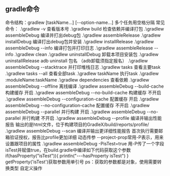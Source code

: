 gradle命令
-----------------------------
命令结构：gradlew [taskName...] [--option-name...] 多个任务用空格分隔
常见命令：
    .\gradlew -v 查看版本号
    .\gradlew build 检查依赖并编译打包
    .\gradlew assembleDebug 编译并打出debug包
    .\gradlew assembleRelease 
    .\gradlew installDebug 编译打出debug包并安装
    .\gradlew installRelease
    .\gradlew assembleDebug --info 编译打包并打印日志
    .\gradlew assembleRelease --info 
    .\gradlew clean
    .\gradlew uninstallDebug 卸载本项目安装包
    .\gradlew uninstallRelease
        adb uninstall 包名 （adb卸载须指定报名）
    .\gradlew assembleDebug --stacktrace 并打印堆栈日志
    .\gradlew tasks 查看主要task
    .\gradlew tasks --all 查看全部task
    .\gradlew taskName 执行task
        .\gradlew :moduleName:taskName
    .\gradlew dependencies 查看依赖
    .\gradlew assembleDebug --offline 离线编译
    .\gradlew assembleDebug --build-cache 构建缓存 开启
    .\gradlew assembleDebug --no-build-cache 构建缓存 不开启
    .\gradlew assembleDebug --configuration-cache 配置缓存 开启
    .\gradlew assembleDebug --no-configuration-cache 配置缓存 不开启
    .\gradlew assembleDebug --parallel 并行构建 开启
    .\gradlew assembleDebug --no-parallel 并行构建 不开启
    .\gradlew assembleDebug --profile 编译并输出性能报告 输出的是html文件，位于构建项目的GradleX/build/reports/profile/
    .\gradlew assembleDebug --scan 编译并输出更详细性能报告 
        首次执行需要邮箱验证授权，报告比profile更加详细
    动态传参 --project-prop常用-P表示，用来设置跟项目的属性
        .\gradlew assembleDebug -PisTest=true 用-P传了一个字段isTest并赋值true，在build.gradle中编译如下代码获取这个参数
            if(hasProperty("isTest")){
                println("---hasProperty isTest")
            }
        getProperty('isTest')获取参数用单引号
            ps：获取的参数都是对象，使用需要转换类型
自定义操作


